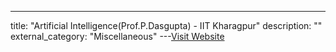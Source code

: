 ---
title: "Artificial Intelligence(Prof.P.Dasgupta) - IIT Kharagpur"
description: ""
external_category: "Miscellaneous"
---[Visit Website](https://nptel.ac.in/courses/106105079/)

